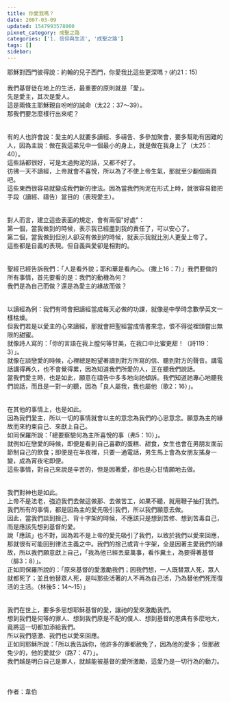 ```yaml
---
title: 你愛我嗎？
date: 2007-03-09
updated: 1547993578000
pixnet_category: 成聖之路
categories: ['1. 信仰與生活', '成聖之路']
tags: []
sidebar: 
---
```


<p>耶穌對西門彼得說：約翰的兒子西門，你愛我比這些更深嗎﹖(約21：15)<br/><br/><!--more-->我們基督徒在地上的生活，最重要的原則就是「愛」。<br/>先是愛主，其次是愛人。<br/>這是兩條主耶穌親自吩咐的誡命（太22：37～39）。<br/>那我們要怎麼樣行出來呢？<br/><br/><br/>有的人也許會說：愛主的人就要多讀經、多禱告、多參加聚會，要多幫助有困難的人，因為主說：做在我這弟兄中一個最小的身上，就是做在我身上了（太25：40）。<br/>這些話都很好，可是太過拘泥的話，又都不好了。<br/>彷彿一天不讀經，上帝就會不喜悅，所以為了不使上帝生氣，那就至少翻個兩頁吧。<br/>這些東西很容易就變成我們新的律法。因為當我們拘泥在形式上時，就很容易錯把手段（讀經、禱告）當目的（表現愛主）。<br/><br/><br/>對人而言，建立這些表面的規定，會有兩個"好處"：<br/>第一個，當我做到的時候，表示我已經盡到我的責任了，可以安心了。<br/>第二個，當我做到但別人卻沒有做到的時候，就表示我就比別人更愛上帝了。<br/>這些都是自義的表現。但自義與愛卻是相對的。<br/><br/><br/>聖經已經告訴我們：「人是看外貌；耶和華是看內心。（撒上16：7）」我們要做的所有事情，首先要看的是：我們的動機為何？<br/>我們是為自己而做？還是為愛主的緣故而做？<br/><br/><br/>以讀經為例：我們有時會把讀經當成每天必做的功課，就像是中學時念數學英文一樣枯燥。<br/>但我們若是以愛主的心來讀經，那就會把聖經當成情書來念，恨不得從裡頭嘗出無限的甜蜜。<br/>就像詩人寫的：「你的言語在我上膛何等甘美，在我口中比蜜更甜！（詩119：3）」。<br/>就像在談戀愛的時候，心裡總是盼望著讀到對方所寫的信、聽到對方的聲音。講電話講得再久，也不會覺得累，因為知道我們所愛的人，正在聽我們說話。<br/>當我們愛主時，也是如此，願意在禱告中多多地向祂傾訴。我們知道祂專心地聽我們說話，而且是一對一的聽，因為「良人屬我，我也屬他（歌2：16）」。 <br/><br/><br/>在其他的事情上，也是如此。<br/>因為我們愛主，所以一切的事情就會以主的意念為我們的心思意念。願意為主的緣故而來約束自己、來獻上自己。<br/>如同保羅所說：「總要察驗何為主所喜悅的事（弗5：10）」。<br/>就例如在戀愛的時候，即便是看到自己喜歡的蛋糕、甜食，女生也會在男朋友面前節制自己的飲食；即便是在半夜裡，只要一通電話，男生馬上會為女朋友搖身一變，成為宵夜宅即便。<br/>這些事情，對自己來說是辛苦的，但是因著愛，卻也是心甘情願地去做。<br/><br/><br/>我們對神也是如此。<br/>上帝不是法老，強迫我們去做這做那、去做苦工，如果不聽，就用鞭子抽打我們。<br/>我們所有的事情，都是因為主的愛先吸引我們，所以我們願意去做。<br/>因此，當我們談到捨己、背十字架的時候，不應該只是想到苦修、想到苦毒自己，而是應該先想到基督的愛。<br/>說「應該」也不對，因為若不是上帝的愛先吸引了我們，以致於我們以愛來回應，那就很有可能回到律法主義之中。我們的捨己或背十字架，全是因著主愛我們的緣故，所以我們願意獻上自己，「我為他已經丟棄萬事，看作糞土，為要得著基督（腓3：8）」。<br/>正如同保羅所說的：「原來基督的愛激勵我們；因我們想，一人既替眾人死，眾人就都死了；並且他替眾人死，是叫那些活著的人不再為自己活，乃為替他們死而復活的主活。（林後5：14～15）」 <br/><br/><br/>我們在世上，要多多思想耶穌基督的愛，讓祂的愛來激勵我們。<br/>想到我們是何等的罪人、想到我們原是不配的僕人、想到基督的恩典有多麼地大，竟將這一切都加添給我們。<br/>所以我們感激、我們也以愛來回應。<br/>正如同耶穌所說：「所以我告訴你，他許多的罪都赦免了，因為他的愛多；但那赦免少的，他的愛就少（路7：47）」。<br/>我們越是明白自己是罪人，就越能被基督的愛所激勵，這愛乃是一切行為的動力。<br/><br/><br/><br/>作者：韋伯<br/></p><p> </p><br/>